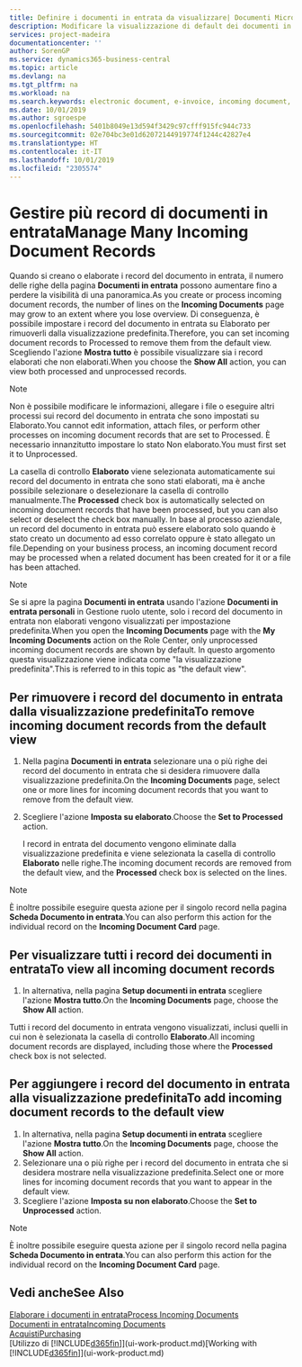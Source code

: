 ```yaml
---
title: Definire i documenti in entrata da visualizzare| Documenti Microsoft
description: Modificare la visualizzazione di default dei documenti in entrata, ad esempio le fatture elettroniche, per migliorare la panoramica dei record elaborati e non elaborati.
services: project-madeira
documentationcenter: ''
author: SorenGP
ms.service: dynamics365-business-central
ms.topic: article
ms.devlang: na
ms.tgt_pltfrm: na
ms.workload: na
ms.search.keywords: electronic document, e-invoice, incoming document, OCR, ecommerce, document exchange, import invoice
ms.date: 10/01/2019
ms.author: sgroespe
ms.openlocfilehash: 5401b8049e13d594f3429c97cfff915fc944c733
ms.sourcegitcommit: 02e704bc3e01d62072144919774f1244c42827e4
ms.translationtype: HT
ms.contentlocale: it-IT
ms.lasthandoff: 10/01/2019
ms.locfileid: "2305574"
---
```

# <a name="manage-many-incoming-document-records"></a><span data-ttu-id="22312-103">Gestire più record di documenti in entrata</span><span class="sxs-lookup"><span data-stu-id="22312-103">Manage Many Incoming Document Records</span></span>
<span data-ttu-id="22312-104">Quando si creano o elaborate i record del documento in entrata, il numero delle righe della pagina **Documenti in entrata** possono aumentare fino a perdere la visibilità di una panoramica.</span><span class="sxs-lookup"><span data-stu-id="22312-104">As you create or process incoming document records, the number of lines on the **Incoming Documents** page may grow to an extent where you lose overview.</span></span> <span data-ttu-id="22312-105">Di conseguenza, è possibile impostare i record del documento in entrata su Elaborato per rimuoverli dalla visualizzazione predefinita.</span><span class="sxs-lookup"><span data-stu-id="22312-105">Therefore, you can set incoming document records to Processed to remove them from the default view.</span></span> <span data-ttu-id="22312-106">Scegliendo l'azione **Mostra tutto** è possibile visualizzare sia i record elaborati che non elaborati.</span><span class="sxs-lookup"><span data-stu-id="22312-106">When you choose the **Show All** action, you can view both processed and unprocessed records.</span></span>

> [!NOTE]  
>   <span data-ttu-id="22312-107">Non è possibile modificare le informazioni, allegare i file o eseguire altri processi sui record del documento in entrata che sono impostati su Elaborato.</span><span class="sxs-lookup"><span data-stu-id="22312-107">You cannot edit information, attach files, or perform other processes on incoming document records that are set to Processed.</span></span> <span data-ttu-id="22312-108">È necessario innanzitutto impostare lo stato Non elaborato.</span><span class="sxs-lookup"><span data-stu-id="22312-108">You must first set it to Unprocessed.</span></span>

<span data-ttu-id="22312-109">La casella di controllo **Elaborato** viene selezionata automaticamente sui record del documento in entrata che sono stati elaborati, ma è anche possibile selezionare o deselezionare la casella di controllo manualmente.</span><span class="sxs-lookup"><span data-stu-id="22312-109">The **Processed** check box is automatically selected on incoming document records that have been processed, but you can also select or deselect the check box manually.</span></span> <span data-ttu-id="22312-110">In base al processo aziendale, un record del documento in entrata può essere elaborato solo quando è stato creato un documento ad esso correlato oppure è stato allegato un file.</span><span class="sxs-lookup"><span data-stu-id="22312-110">Depending on your business process, an incoming document record may be processed when a related document has been created for it or a file has been attached.</span></span>

> [!NOTE]  
>   <span data-ttu-id="22312-111">Se si apre la pagina **Documenti in entrata** usando l'azione **Documenti in entrata personali** in Gestione ruolo utente, solo i record del documento in entrata non elaborati vengono visualizzati per impostazione predefinita.</span><span class="sxs-lookup"><span data-stu-id="22312-111">When you open the **Incoming Documents** page with the **My Incoming Documents** action on the Role Center, only unprocessed incoming document records are shown by default.</span></span> <span data-ttu-id="22312-112">In questo argomento questa visualizzazione viene indicata come "la visualizzazione predefinita".</span><span class="sxs-lookup"><span data-stu-id="22312-112">This is referred to in this topic as "the default view".</span></span>

## <a name="to-remove-incoming-document-records-from-the-default-view"></a><span data-ttu-id="22312-113">Per rimuovere i record del documento in entrata dalla visualizzazione predefinita</span><span class="sxs-lookup"><span data-stu-id="22312-113">To remove incoming document records from the default view</span></span>
1. <span data-ttu-id="22312-114">Nella pagina **Documenti in entrata** selezionare una o più righe dei record del documento in entrata che si desidera rimuovere dalla visualizzazione predefinita.</span><span class="sxs-lookup"><span data-stu-id="22312-114">On the **Incoming Documents** page, select one or more lines for incoming document records that you want to remove from the default view.</span></span>
2. <span data-ttu-id="22312-115">Scegliere l'azione **Imposta su elaborato**.</span><span class="sxs-lookup"><span data-stu-id="22312-115">Choose the **Set to Processed** action.</span></span>

    <span data-ttu-id="22312-116">I record in entrata del documento vengono eliminate dalla visualizzazione predefinita e viene selezionata la casella di controllo **Elaborato** nelle righe.</span><span class="sxs-lookup"><span data-stu-id="22312-116">The incoming document records are removed from the default view, and the **Processed** check box is selected on the lines.</span></span>

> [!NOTE]  
>   <span data-ttu-id="22312-117">È inoltre possibile eseguire questa azione per il singolo record nella pagina **Scheda Documento in entrata**.</span><span class="sxs-lookup"><span data-stu-id="22312-117">You can also perform this action for the individual record on the **Incoming Document Card** page.</span></span>

## <a name="to-view-all-incoming-document-records"></a><span data-ttu-id="22312-118">Per visualizzare tutti i record dei documenti in entrata</span><span class="sxs-lookup"><span data-stu-id="22312-118">To view all incoming document records</span></span>
1. <span data-ttu-id="22312-119">In alternativa, nella pagina **Setup documenti in entrata** scegliere l'azione **Mostra tutto**.</span><span class="sxs-lookup"><span data-stu-id="22312-119">On the **Incoming Documents** page, choose the **Show All** action.</span></span>

<span data-ttu-id="22312-120">Tutti i record del documento in entrata vengono visualizzati, inclusi quelli in cui non è selezionata la casella di controllo **Elaborato**.</span><span class="sxs-lookup"><span data-stu-id="22312-120">All incoming document records are displayed, including those where the **Processed** check box is not selected.</span></span>

## <a name="to-add-incoming-document-records-to-the-default-view"></a><span data-ttu-id="22312-121">Per aggiungere i record del documento in entrata alla visualizzazione predefinita</span><span class="sxs-lookup"><span data-stu-id="22312-121">To add incoming document records to the default view</span></span>
1. <span data-ttu-id="22312-122">In alternativa, nella pagina **Setup documenti in entrata** scegliere l'azione **Mostra tutto**.</span><span class="sxs-lookup"><span data-stu-id="22312-122">On the **Incoming Documents** page, choose the **Show All** action.</span></span>
2. <span data-ttu-id="22312-123">Selezionare una o più righe per i record del documento in entrata che si desidera mostrare nella visualizzazione predefinita.</span><span class="sxs-lookup"><span data-stu-id="22312-123">Select one or more lines for incoming document records that you want to appear in the default view.</span></span>
3. <span data-ttu-id="22312-124">Scegliere l'azione **Imposta su non elaborato**.</span><span class="sxs-lookup"><span data-stu-id="22312-124">Choose the **Set to Unprocessed** action.</span></span>  

> [!NOTE]  
>   <span data-ttu-id="22312-125">È inoltre possibile eseguire questa azione per il singolo record nella pagina **Scheda Documento in entrata**.</span><span class="sxs-lookup"><span data-stu-id="22312-125">You can also perform this action for the individual record on the **Incoming Document Card** page.</span></span>

## <a name="see-also"></a><span data-ttu-id="22312-126">Vedi anche</span><span class="sxs-lookup"><span data-stu-id="22312-126">See Also</span></span>
[<span data-ttu-id="22312-127">Elaborare i documenti in entrata</span><span class="sxs-lookup"><span data-stu-id="22312-127">Process Incoming Documents</span></span>](across-process-income-documents.md)  
[<span data-ttu-id="22312-128">Documenti in entrata</span><span class="sxs-lookup"><span data-stu-id="22312-128">Incoming Documents</span></span>](across-income-documents.md)  
[<span data-ttu-id="22312-129">Acquisti</span><span class="sxs-lookup"><span data-stu-id="22312-129">Purchasing</span></span>](purchasing-manage-purchasing.md)  
<span data-ttu-id="22312-130">[Utilizzo di [!INCLUDE[d365fin](includes/d365fin_md.md)]](ui-work-product.md)</span><span class="sxs-lookup"><span data-stu-id="22312-130">[Working with [!INCLUDE[d365fin](includes/d365fin_md.md)]](ui-work-product.md)</span></span>
